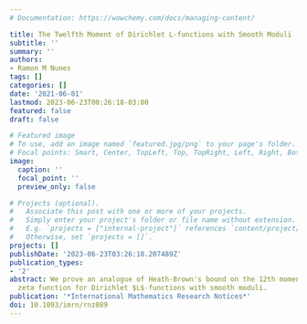 ```yaml
---
# Documentation: https://wowchemy.com/docs/managing-content/

title: The Twelfth Moment of Dirichlet L-functions with Smooth Moduli
subtitle: ''
summary: ''
authors:
- Ramon M Nunes
tags: []
categories: []
date: '2021-06-01'
lastmod: 2023-06-23T00:26:18-03:00
featured: false
draft: false

# Featured image
# To use, add an image named `featured.jpg/png` to your page's folder.
# Focal points: Smart, Center, TopLeft, Top, TopRight, Left, Right, BottomLeft, Bottom, BottomRight.
image:
  caption: ''
  focal_point: ''
  preview_only: false

# Projects (optional).
#   Associate this post with one or more of your projects.
#   Simply enter your project's folder or file name without extension.
#   E.g. `projects = ["internal-project"]` references `content/project/deep-learning/index.md`.
#   Otherwise, set `projects = []`.
projects: []
publishDate: '2023-06-23T03:26:18.207489Z'
publication_types:
- '2'
abstract: We prove an analogue of Heath-Brown's bound on the 12th moment of the Riemann
  zeta function for Dirichlet $L$-functions with smooth moduli.
publication: '*International Mathematics Research Notices*'
doi: 10.1093/imrn/rnz089
---
```

